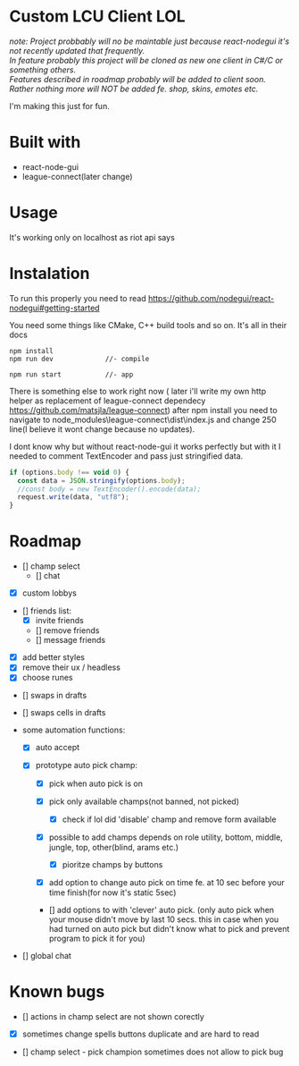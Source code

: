 # Custom LCU Client LOL

_note: Project probbably will no be maintable just because react-nodegui it's not recently updated that frequently.<br>In feature probably this project will be cloned as new one client in C#/C or something others.<br>Features described in roadmap probably will be added to client soon.<br>Rather nothing more will NOT be added fe. shop, skins, emotes etc._

I'm making this just for fun.

# Built with

- react-node-gui
- league-connect(later change)

# Usage

It's working only on localhost as riot api says

# Instalation

To run this properly you need to read https://github.com/nodegui/react-nodegui#getting-started

You need some things like CMake, C++ build tools and so on. It's all in their docs

```
npm install
npm run dev             //- compile

npm run start           //- app
```

There is something else to work right now ( later i'll write my own http helper as replacement of league-connect dependecy https://github.com/matsjla/league-connect) after npm install you need to navigate to node_modules\league-connect\dist\index.js and change 250 line(I believe it wont change because no updates).

I dont know why but without react-node-gui it works perfectly but with it I needed to comment TextEncoder and pass just stringified data.

```js
if (options.body !== void 0) {
  const data = JSON.stringify(options.body);
  //const body = new TextEncoder().encode(data);
  request.write(data, "utf8");
}
```

# Roadmap

- [] champ select
  - [] chat
- [x] custom lobbys
- [] friends list:
  - [x] invite friends
  - [] remove friends
  - [] message friends
- [x] add better styles
- [x] remove their ux / headless
- [x] choose runes
- [] swaps in drafts
- [] swaps cells in drafts
- some automation functions:

  - [x] auto accept
  - [x] prototype auto pick champ:

    - [x] pick when auto pick is on
    - [x] pick only available champs(not banned, not picked)
      - [x] check if lol did 'disable' champ and remove form available
    - [x] possible to add champs depends on role utility, bottom, middle, jungle, top, other(blind, arams etc.)

      - [x] pioritze champs by buttons

    - [x] add option to change auto pick on time fe. at 10 sec before your time finish(for now it's static 5sec)
    - [] add options to with 'clever' auto pick. (only auto pick when your mouse didn't move by last 10 secs. this in case when you had turned on auto pick but didn't know what to pick and prevent program to pick it for you)

- [] global chat

# Known bugs

- [] actions in champ select are not shown corectly
- [x] sometimes change spells buttons duplicate and are hard to read
- [] champ select - pick champion sometimes does not allow to pick bug
